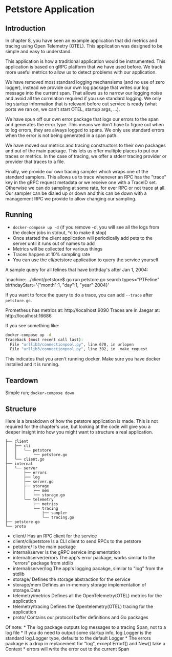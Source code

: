 # Petstore Application

## Introduction

In chapter 8, you have seen an example application that did metrics and tracing using Open Telemetry (OTEL). This application was designed to be simple and easy to understand.

This application is how a traditional application would be instrumented. This application is based on gRPC platform that we have used before. We track more useful metrics to allow us to detect problems with our application.

We have removed most standard logging mechansisms (and no use of zero logger), instead we provide our own log package that writes our log message into the current span. That allows us to narrow our logging noise and avoid all the correlation required if you use standard logging. We only log startup information that is relevant before out service is ready (what ports we ran on, we can't start OTEL, startup args, ...).

We have spun off our own error package that logs our errors to the span and generates the error type.  This means we don't have to figure out when to log errors, they are always logged to spans. We only use standard errors when the error is not being generated in a span path.

We have moved our metrics and tracing constructors to their own packages and out of the main package. This lets us offer multiple places to put our traces or metrics. In the case of tracing, we offer a stderr tracing provider or provider that traces to a file.

Finally, we provide our own tracing sampler which wraps one of the standard samplers. This allows us to trace whenever an RPC has the "trace" key in the gRPC request metadata or we receive one with a TraceID set. Otherwise we can do sampling at some rate, for ever RPC or not trace at all. Our sampler can be dialed up or down and this can be down with a management RPC we provide to allow changing our sampling.

## Running

- `docker-compose up -d` (if you remove -d, you will see all the logs from the docker jobs in stdout, ^c to make it stop)
- Once started the client application will periodically add pets to the server until it runs out of names to add
- Metrics will be collected for various things
- Traces happen at 10% sampling rate
- You can use the cli/petstore application to query the service yourself

A sample query for all felines that have birthday's after Jan 1, 2004:

`machine:.../client/petstore$ go run petstore.go search types="PTFeline" birthdayStart='{"month":1, "day":1, "year":2004}'

If you want to force the query to do a trace, you can add `--trace` after `petstore.go`.

Prometheus has metrics at: http://localhost:9090
Traces are in Jaegar at: http://localhost:16686


If you see something like:
```bash
docker-compose up -d
Traceback (most recent call last):
  File "urllib3/connectionpool.py", line 670, in urlopen
  File "urllib3/connectionpool.py", line 392, in _make_request
```
This indicates that you aren't running docker. Make sure you have docker installed and it is running. 

## Teardown

Simple run; `docker-compose down`

## Structure

Here is a breakdown of how the petstore application is made. This is not required for the chapter's use, but looking at the code will give you a deeper insight into how you might want to structure a real application.

```
├── client
│   ├── cli
│   │   └── petstore
│   │       └── petstore.go
│   └── client.go
├── internal
│   └── server
│       ├── errors
│       ├── log
│       ├── server.go
│       ├── storage
│       │   ├── mem
│       │   └── storage.go
│       └── telemetry
│           ├── metrics
│           └── tracing
│               ├── sampler
│               └── tracing.go
├── petstore.go
└── proto
```

* client/ Has an RPC client for the service
* client/cli/petstore Is a CLI client to send RPCs to the petstore
* petstore/ Is the main package
* internal/server Is the gRPC service implementation
* internal/server/errors The app's error package, works similar to the "errors" package from stdlib
* internal/server/log The app's logging pacakge, similar to "log" from the stdlib
* storage/ Defines the storage abstraction for the service
* storage/mem Defines an in-memory storage implementation of storage.Data
* telemetry/metrics Defines all the OpenTelemetry(OTEL) metrics for the application
* telemetry/tracing Defines the Opentelemetry(OTEL) tracing for the application
* proto/ Contains our protocol buffer definitions and Go packages

Of note:
	* The log package outputs log messages to a tracing Span, not to a log file
	* If you do need to output some startup info, log.Logger is the standard log.Logger type, defaults to the default Logger
	* The errors package is a drop in replacement for "log", except Errorf() and New() take a Context
	* errors will write the error out to the current Span


